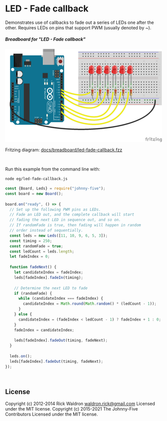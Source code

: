 <!--remove-start-->

# LED - Fade callback

<!--remove-end-->


Demonstrates use of callbacks to fade out a series of LEDs one after the other. Requires LEDs on pins that support PWM (usually denoted by ~).





##### Breadboard for "LED - Fade callback"



![docs/breadboard/led-fade-callback.png](breadboard/led-fade-callback.png)<br>

Fritzing diagram: [docs/breadboard/led-fade-callback.fzz](breadboard/led-fade-callback.fzz)

&nbsp;




Run this example from the command line with:
```bash
node eg/led-fade-callback.js
```


```javascript
const {Board, Leds} = require("johnny-five");
const board = new Board();

board.on("ready", () => {
  // Set up the following PWM pins as LEDs.
  // Fade an LED out, and the complete callback will start
  // fading the next LED in sequence out, and so on.
  // If randomFade is true, then fading will happen in random
  // order instead of sequentially.
  const leds = new Leds([11, 10, 9, 6, 5, 3]);
  const timing = 250;
  const randomFade = true;
  const ledCount = leds.length;
  let fadeIndex = 0;

  function fadeNext() {
    let candidateIndex = fadeIndex;
    leds[fadeIndex].fadeIn(timing);

    // Determine the next LED to fade
    if (randomFade) {
      while (candidateIndex === fadeIndex) {
        candidateIndex = Math.round(Math.random() * (ledCount - 1));
      }
    } else {
      candidateIndex = (fadeIndex < ledCount - 1) ? fadeIndex + 1 : 0;
    }
    fadeIndex = candidateIndex;

    leds[fadeIndex].fadeOut(timing, fadeNext);
  }

  leds.on();
  leds[fadeIndex].fadeOut(timing, fadeNext);
});

```








&nbsp;

<!--remove-start-->

## License
Copyright (c) 2012-2014 Rick Waldron <waldron.rick@gmail.com>
Licensed under the MIT license.
Copyright (c) 2015-2021 The Johnny-Five Contributors
Licensed under the MIT license.

<!--remove-end-->
